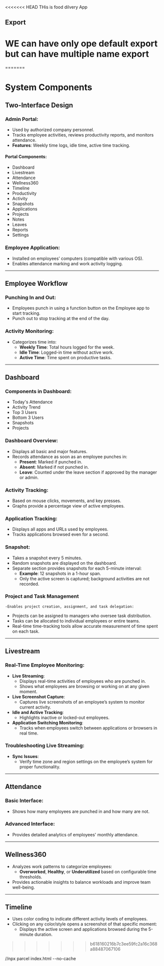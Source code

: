 <<<<<<< HEAD
 THis is food dilvery App
## Export
 WE can have only ope default export 
 but can have multiple 
 name export
 ===============
=======
# System Components

## Two-Interface Design

### Admin Portal:
- Used by authorized company personnel.
- Tracks employee activities, reviews productivity reports, and monitors attendance.
- **Features**: Weekly time logs, idle time, active time tracking.

#### Portal Components:
- Dashboard
- Livestream
- Attendance
- Wellness360
- Timeline
- Productivity
- Activity
- Snapshots
- Applications
- Projects
- Notes
- Leaves
- Reports
- Settings

### Employee Application:
- Installed on employees’ computers (compatible with various OS).
- Enables attendance marking and work activity logging.

---

## Employee Workflow

### Punching In and Out:
- Employees punch in using a function button on the Employee app to start tracking.
- Punch out to stop tracking at the end of the day.

### Activity Monitoring:
- Categorizes time into:
  - **Weekly Time**: Total hours logged for the week.
  - **Idle Time**: Logged-in time without active work.
  - **Active Time**: Time spent on productive tasks.

---

## Dashboard

### Components in Dashboard:
- Today's Attendance
- Activity Trend
- Top 3 Users
- Bottom 3 Users
- Snapshots
- Projects

### Dashboard Overview:
- Displays all basic and major features.
- Records attendance as soon as an employee punches in:
  - **Present**: Marked if punched in.
  - **Absent**: Marked if not punched in.
  - **Leave**: Counted under the leave section if approved by the manager or admin.

### Activity Tracking:
- Based on mouse clicks, movements, and key presses.
- Graphs provide a percentage view of active employees.

### Application Tracking:
- Displays all apps and URLs used by employees.
- Tracks applications browsed even for a second.

### Snapshot:
- Takes a snapshot every 5 minutes.
- Random snapshots are displayed on the dashboard.
- Separate section provides snapshots for each 5-minute interval:
  - **Example**: 12 snapshots in a 1-hour span.
  - Only the active screen is captured; background activities are not recorded.
 
### Project and Task Management
    -Enables project creation, assignment, and task delegation:
   - Projects can be assigned to managers who oversee task distribution.
   - Tasks can be allocated to individual employees or entire teams.
   - Real-time time-tracking tools allow accurate measurement of time spent on each task.


---

## Livestream

### Real-Time Employee Monitoring:
- **Live Streaming**:
  - Displays real-time activities of employees who are punched in.
  - Shows what employees are browsing or working on at any given moment.
- **Live Screenshot Capture**:
  - Captures live screenshots of an employee’s system to monitor current activity.
- **Idle and Active Tracking**:
  - Highlights inactive or locked-out employees.
- **Application Switching Monitoring**:
  - Tracks when employees switch between applications or browsers in real time.

### Troubleshooting Live Streaming:
- **Sync Issues**:
  - Verify time zone and region settings on the employee’s system for proper functionality.

---

## Attendance

### Basic Interface:
- Shows how many employees are punched in and how many are not.

### Advanced Interface:
- Provides detailed analytics of employees' monthly attendance.

---

## Wellness360
- Analyzes work patterns to categorize employees:
  - **Overworked**, **Healthy**, or **Underutilized** based on configurable time thresholds.
- Provides actionable insights to balance workloads and improve team well-being.

---

## Timeline
- Uses color coding to indicate different activity levels of employees.
- Clicking on any color/style opens a screenshot of that specific moment:
  - Displays the active screen and applications browsed during the 5-minute duration.
>>>>>>> b618160216b7c3ee59fc2a16c368a88487067106


//npx parcel index.html --no-cache